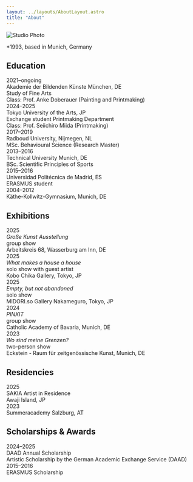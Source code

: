 ```yaml
---
layout: ../layouts/AboutLayout.astro
title: "About"
---
```


![Studio Photo](/assets/personalImages/PG_studio_photo_2025.jpg)

\*1993, based in Munich, Germany  

## Education

<div class="cv-item">
  <div class="cv-year">2021–ongoing</div>
  <div class="cv-content">
    Akademie der Bildenden Künste München, DE<br>
    Study of Fine Arts<br>
    Class: Prof. Anke Doberauer (Painting and Printmaking)
  </div>
</div>

<div class="cv-item">
  <div class="cv-year">2024–2025</div>
  <div class="cv-content">
    Tokyo University of the Arts, JP<br>
    Exchange student Printmaking Department<br>
    Class: Prof. Seiichiro Miida (Printmaking)
  </div>
</div>

<div class="cv-item">
  <div class="cv-year">2017–2019</div>
  <div class="cv-content">
    Radboud University, Nijmegen, NL<br>
    MSc. Behavioural Science (Research Master)
  </div>
</div>

<div class="cv-item">
  <div class="cv-year">2013–2016</div>
  <div class="cv-content">
    Technical University Munich, DE<br>
    BSc. Scientific Principles of Sports
  </div>
</div>

<div class="cv-item">
  <div class="cv-year">2015–2016</div>
  <div class="cv-content">
    Universidad Politécnica de Madrid, ES<br>
    ERASMUS student
  </div>
</div>

<div class="cv-item">
  <div class="cv-year">2004–2012</div>
  <div class="cv-content">
    Käthe-Kollwitz-Gymnasium, Munich, DE
  </div>
</div>

## Exhibitions

<div class="cv-item">
  <div class="cv-year">2025</div>
  <div class="cv-content">
    <em>Große Kunst Ausstellung</em><br>
    <span class="show-type">group show</span><br>
    Arbeitskreis 68, Wasserburg am Inn, DE
  </div>
</div>

<div class="cv-item">
  <div class="cv-year">2025</div>
  <div class="cv-content">
    <em>What makes a house a house</em><br>
    <span class="show-type">solo show with guest artist</span><br>
    Kobo Chika Gallery, Tokyo, JP
  </div>
</div>

<div class="cv-item">
  <div class="cv-year">2025</div>
  <div class="cv-content">
    <em>Empty, but not abandoned</em><br>
    <span class="show-type">solo show</span><br>
    MIDORI.so Gallery Nakameguro, Tokyo, JP
  </div>
</div>

<div class="cv-item">
  <div class="cv-year">2024</div>
  <div class="cv-content">
    <em>PINXIT</em><br>
    <span class="show-type">group show</span><br>
    Catholic Academy of Bavaria, Munich, DE
  </div>
</div>

<div class="cv-item">
  <div class="cv-year">2023</div>
  <div class="cv-content">
    <em>Wo sind meine Grenzen?</em><br>
    <span class="show-type">two-person show</span><br>
    Eckstein - Raum für zeitgenössische Kunst, Munich, DE
  </div>
</div>

## Residencies

<div class="cv-item">
  <div class="cv-year">2025</div>
  <div class="cv-content">
    SAKIA Artist in Residence<br>
    Awaji Island, JP
  </div>
</div>

<div class="cv-item">
  <div class="cv-year">2023</div>
  <div class="cv-content">
    Summeracademy Salzburg, AT
  </div>
</div>

## Scholarships & Awards

<div class="cv-item">
  <div class="cv-year">2024–2025</div>
  <div class="cv-content">
    DAAD Annual Scholarship<br>
    Artistic Scholarship by the German Academic Exchange Service (DAAD)
  </div>
</div>

<div class="cv-item">
  <div class="cv-year">2015–2016</div>
  <div class="cv-content">
    ERASMUS Scholarship
  </div>
</div>
